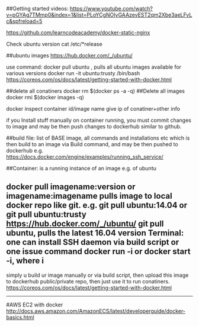 ##Getting started videos:
https://www.youtube.com/watch?v=pGYAg7TMmp0&index=1&list=PLoYCgNOIyGAAzevEST2qm2Xbe3aeLFvLc&spfreload=5

https://github.com/learncodeacademy/docker-static-nginx


Check ubuntu version
cat /etc/*release

##ubuntu images
https://hub.docker.com/_/ubuntu/

use command: docker pull ubuntu , pulls all ubuntu images available for various versions
docker run -it ubuntu:trusty /bin/bash
https://coreos.com/os/docs/latest/getting-started-with-docker.html

##delete all conatiners
docker rm $(docker ps -a -q)
##Delete all images
docker rmi $(docker images -q)

docker inspect container id/image name give ip of conatiner+other info

if you Install stuff manually on container running, you must commit changes to image and may be then push changes to dockerhub similar to github.

##build file:
list of BASE image, all commands and installations etc which is then build to an image via Build command, and may be then pushed to dockerhub e.g. https://docs.docker.com/engine/examples/running_ssh_service/

##Container: 
is a running instance of an image e.g. of ubuntu

docker pull imagename:version or imagename:imagename pulls image to local docker repo like git.
e.g. git pull ubuntu:14.04 or git pull ubuntu:trusty https://hub.docker.com/_/ubuntu/
git pull ubuntu, pulls the latest 16.04 version
Terminal:
one can install SSH daemon via build script or one issue command docker run -i or docker start -i, where i 
-----
simply u build ur image manually or via build script, then upload this image to dockerhub public/private repo, then just use it to run conatiners.
https://coreos.com/os/docs/latest/getting-started-with-docker.html

---
#AWS EC2 with docker 
http://docs.aws.amazon.com/AmazonECS/latest/developerguide/docker-basics.html
